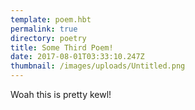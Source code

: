 ```yaml
---
template: poem.hbt
permalink: true
directory: poetry
title: Some Third Poem!
date: 2017-08-01T03:33:10.247Z
thumbnail: /images/uploads/Untitled.png
---
```

Woah this is pretty kewl!
